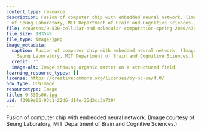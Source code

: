 ```yaml
---
content_type: resource
description: Fusion of computer chip with embedded neural network. (Image courtesy
  of Seung Laboratory, MIT Department of Brain and Cognitive Sciences.)
file: /courses/9-530-cellular-and-molecular-computation-spring-2000/439b9e6603c122d6d14e25d3cc3a7304_9-530s00.jpg
file_size: 183549
file_type: image/jpeg
image_metadata:
  caption: Fusion of computer chip with embedded neural network. (Image courtesy of
    Seung Laboratory, MIT Department of Brain and Cognitive Sciences.)
  credit: ''
  image-alt: Image showing organic matter on a structured field.
learning_resource_types: []
license: https://creativecommons.org/licenses/by-nc-sa/4.0/
ocw_type: OCWImage
resourcetype: Image
title: 9-530s00.jpg
uid: 439b9e66-03c1-22d6-d14e-25d3cc3a7304
---
```

Fusion of computer chip with embedded neural network. (Image courtesy of Seung Laboratory, MIT Department of Brain and Cognitive Sciences.)